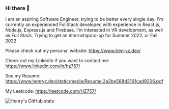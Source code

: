### Hi there 👋

I am an aspiring Software Engineer, trying to be better every single day. I'm currently an experienced FullStack developer, with experience in React.js, Node.js, Express.js and Firebase. I'm interested in VR development, as well as Full Stack. Trying to get an Internship/co-op for Summer 2022, or Fall 2022.

Please check out my personal website: https://www.henryz.dev/

Check out my LinkedIn if you want to contact me: https://www.linkedin.com/in/hz757/

See my Resume: https://www.henryz.dev/static/media/Resume.2a2be588d3161cad9206.pdf

My Leetcode: https://leetcode.com/HZ757/

![Henry's GitHub stats](https://github-readme-stats.vercel.app/api?username=HZ757&show_icons=true&theme=radical)

<!--
**HZ757/HZ757** is a ✨ _special_ ✨ repository because its `README.md` (this file) appears on your GitHub profile.

Here are some ideas to get you started:

- 🔭 I’m currently working on ...
- 🌱 I’m currently learning ...
- 👯 I’m looking to collaborate on ...
- 🤔 I’m looking for help with ...
- 💬 Ask me about ...
- 📫 How to reach me: ...
- 😄 Pronouns: ...
- ⚡ Fun fact: ...
-->
